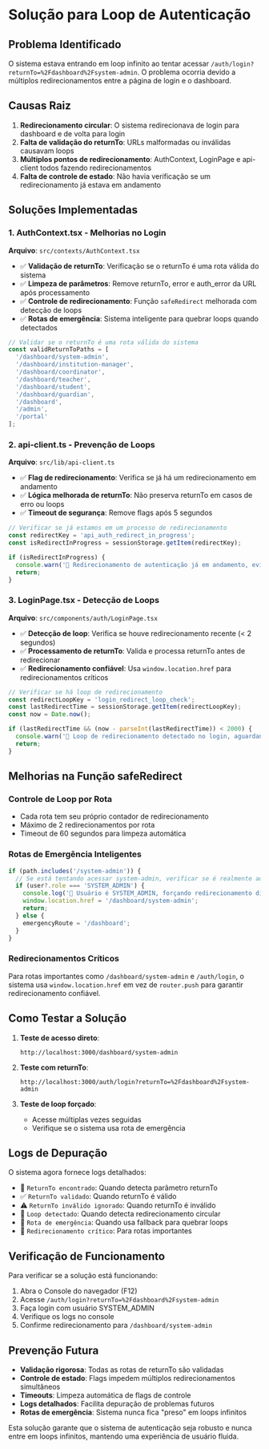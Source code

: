 # Solução para Loop de Autenticação

## Problema Identificado

O sistema estava entrando em loop infinito ao tentar acessar `/auth/login?returnTo=%2Fdashboard%2Fsystem-admin`. O problema ocorria devido a múltiplos redirecionamentos entre a página de login e o dashboard.

## Causas Raiz

1. **Redirecionamento circular**: O sistema redirecionava de login para dashboard e de volta para login
2. **Falta de validação do returnTo**: URLs malformadas ou inválidas causavam loops
3. **Múltiplos pontos de redirecionamento**: AuthContext, LoginPage e api-client todos fazendo redirecionamentos
4. **Falta de controle de estado**: Não havia verificação se um redirecionamento já estava em andamento

## Soluções Implementadas

### 1. AuthContext.tsx - Melhorias no Login

**Arquivo**: `src/contexts/AuthContext.tsx`

- ✅ **Validação de returnTo**: Verificação se o returnTo é uma rota válida do sistema
- ✅ **Limpeza de parâmetros**: Remove returnTo, error e auth_error da URL após processamento
- ✅ **Controle de redirecionamento**: Função `safeRedirect` melhorada com detecção de loops
- ✅ **Rotas de emergência**: Sistema inteligente para quebrar loops quando detectados

```typescript
// Validar se o returnTo é uma rota válida do sistema
const validReturnToPaths = [
  '/dashboard/system-admin',
  '/dashboard/institution-manager',
  '/dashboard/coordinator',
  '/dashboard/teacher',
  '/dashboard/student',
  '/dashboard/guardian',
  '/dashboard',
  '/admin',
  '/portal'
];
```

### 2. api-client.ts - Prevenção de Loops

**Arquivo**: `src/lib/api-client.ts`

- ✅ **Flag de redirecionamento**: Verifica se já há um redirecionamento em andamento
- ✅ **Lógica melhorada de returnTo**: Não preserva returnTo em casos de erro ou loops
- ✅ **Timeout de segurança**: Remove flags após 5 segundos

```typescript
// Verificar se já estamos em um processo de redirecionamento
const redirectKey = 'api_auth_redirect_in_progress';
const isRedirectInProgress = sessionStorage.getItem(redirectKey);

if (isRedirectInProgress) {
  console.warn('🔄 Redirecionamento de autenticação já em andamento, evitando loop');
  return;
}
```

### 3. LoginPage.tsx - Detecção de Loops

**Arquivo**: `src/components/auth/LoginPage.tsx`

- ✅ **Detecção de loop**: Verifica se houve redirecionamento recente (< 2 segundos)
- ✅ **Processamento de returnTo**: Valida e processa returnTo antes de redirecionar
- ✅ **Redirecionamento confiável**: Usa `window.location.href` para redirecionamentos críticos

```typescript
// Verificar se há loop de redirecionamento
const redirectLoopKey = 'login_redirect_loop_check';
const lastRedirectTime = sessionStorage.getItem(redirectLoopKey);
const now = Date.now();

if (lastRedirectTime && (now - parseInt(lastRedirectTime)) < 2000) {
  console.warn('🔄 Loop de redirecionamento detectado no login, aguardando...');
  return;
}
```

## Melhorias na Função safeRedirect

### Controle de Loop por Rota

- Cada rota tem seu próprio contador de redirecionamento
- Máximo de 2 redirecionamentos por rota
- Timeout de 60 segundos para limpeza automática

### Rotas de Emergência Inteligentes

```typescript
if (path.includes('/system-admin')) {
  // Se está tentando acessar system-admin, verificar se é realmente admin
  if (user?.role === 'SYSTEM_ADMIN') {
    console.log('🔧 Usuário é SYSTEM_ADMIN, forçando redirecionamento direto');
    window.location.href = '/dashboard/system-admin';
    return;
  } else {
    emergencyRoute = '/dashboard';
  }
}
```

### Redirecionamentos Críticos

Para rotas importantes como `/dashboard/system-admin` e `/auth/login`, o sistema usa `window.location.href` em vez de `router.push` para garantir redirecionamento confiável.

## Como Testar a Solução

1. **Teste de acesso direto**:
   ```
   http://localhost:3000/dashboard/system-admin
   ```

2. **Teste com returnTo**:
   ```
   http://localhost:3000/auth/login?returnTo=%2Fdashboard%2Fsystem-admin
   ```

3. **Teste de loop forçado**:
   - Acesse múltiplas vezes seguidas
   - Verifique se o sistema usa rota de emergência

## Logs de Depuração

O sistema agora fornece logs detalhados:

- 🎯 `ReturnTo encontrado`: Quando detecta parâmetro returnTo
- ✅ `ReturnTo validado`: Quando returnTo é válido
- ⚠️ `ReturnTo inválido ignorado`: Quando returnTo é inválido
- 🔄 `Loop detectado`: Quando detecta redirecionamento circular
- 🚨 `Rota de emergência`: Quando usa fallback para quebrar loops
- 🔧 `Redirecionamento crítico`: Para rotas importantes

## Verificação de Funcionamento

Para verificar se a solução está funcionando:

1. Abra o Console do navegador (F12)
2. Acesse `/auth/login?returnTo=%2Fdashboard%2Fsystem-admin`
3. Faça login com usuário SYSTEM_ADMIN
4. Verifique os logs no console
5. Confirme redirecionamento para `/dashboard/system-admin`

## Prevenção Futura

- **Validação rigorosa**: Todas as rotas de returnTo são validadas
- **Controle de estado**: Flags impedem múltiplos redirecionamentos simultâneos
- **Timeouts**: Limpeza automática de flags de controle
- **Logs detalhados**: Facilita depuração de problemas futuros
- **Rotas de emergência**: Sistema nunca fica "preso" em loops infinitos

Esta solução garante que o sistema de autenticação seja robusto e nunca entre em loops infinitos, mantendo uma experiência de usuário fluida. 